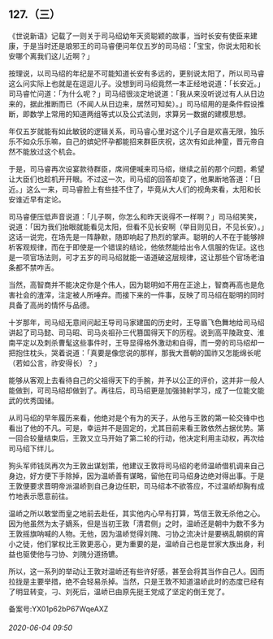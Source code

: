 ## 127.（三）
《世说新语》记载了一则关于司马绍幼年天资聪颖的故事，当时长安有使臣来建康，于是当时还是琅邪王的司马睿便问年仅五岁的司马绍：「宝宝，你说太阳和长安哪个离我们这儿近啊？」



按理说，以司马绍的年纪是不可能知道长安有多远的，更别说太阳了，所以司马睿这么问实际上也就是在逗逗儿子。没想到司马绍竟然一本正经地说道：「长安近。」司马睿忙问道：「为什么呢？」司马绍很淡定地说道：「我从来没听说过有人从日边来的，据此推断而已（不闻人从日边来，居然可知矣）。」司马绍用的是条件假设推断，即数学上常用的知道两组等式以及公式法则，求算另一数据的建模思想。



年仅五岁就能有如此敏锐的逻辑关系，司马睿心里对这个儿子自是欢喜无限，独乐乐不如众乐乐嘛，自己的嫔妃怀孕都能招来群臣庆祝，这次有如此神童，晋元帝自然不能放过这个机会。



于是，司马睿再次设宴款待群臣，席间便喊来司马绍，继续之前的那个问题，希望让大臣们也趁机开开眼。不过这一次，司马绍的回答却变了，他果断地答道：「日近。」这么一来，司马睿脸上有些挂不住了，毕竟从大人们的视角来看，太阳和长安谁近早有定论。



司马睿便压低声音说道：「儿子啊，你怎么和昨天说得不一样啊？」司马绍笑笑，说道：「因为我们抬眼就能看见太阳，但看不见长安啊（举目则见日，不见长安）。」这话一说完，在场先是一阵静默，随即响起了热烈的掌声。聪明的人不在于能够辨析客观规律，而在于即使是一个错误的结论，他依然能给出令人信服的佐证。这也是一项官场法则，可才五岁的司马绍就能一语道破这层规律，这让那些个官场老油条都不禁咋舌。



当然，高智商并不能决定你是个伟人，因为聪明如不用在正途上，智商再高也是危害社会的渣滓，注定被人所唾弃。而接下来的一件事，反映了司马绍在聪明的同时具备了高尚的情怀与品德。



十岁那年，司马绍无意间问起王导司马家建国的历史时，王导眉飞色舞地给司马绍讲起了司马懿、司马昭、司马炎祖孙三代篡国得天下的历程。说到高平陵政变、淮南平定以及刺杀曹髦这些事件时，王导显得格外激动和自得，而一旁的司马绍却一把抱住枕头，哭着说道：「真要是像您说的那样，那我大晋朝的国祚又怎能绵长呢（若如公言，祚安得长）？」



能够从客观上去看待自己的父祖得天下的手腕，并予以公正的评价，这并非一般人能做到，可司马绍却做到了。再往后，司马绍更是加强骑射学习，成了一位能文能武的优秀国储。



从司马绍的早年履历来看，他绝对是个有为的天子，从他与王敦的第一轮交锋中也看出了他的不凡。可是，幸运并不是固定的，尤其目前来看王敦依然占据优势。第一回合较量结束后，王敦又立马开始了第二轮的行动，他决定利用主动权，再次给司马绍下绊儿。



狗头军师钱凤再次为王敦出谋划策，他建议王敦将司马绍的老师温峤借机调来自己身边，好方便下手除掉，因为温峤善有谋略，留他在司马绍身边绝对得出事。于是王敦便要求晋明帝派温峤到自己身边任职，司马绍本不欲答应，不过温峤却胸有成竹地表示愿意前往。



温峤之所以敢堂而皇之地前去赴任，其实他内心早有打算，笃信王敦无杀他之心。因为他虽然为太子嫡系，但是当初王敦「清君侧」之时，温峤还是朝中为数不多为王敦摇旗呐喊的人物。无他，因为温峤觉得刘隗、刁协之流决计是要祸乱朝纲的宵小之徒，他们掌权比王敦更恶心，更为重要的是，温峤自己也是世家大族出身，利益也驱使他与刁协、刘隗分道扬镳。



所以，这一系列的举动让王敦对温峤还有些许好感，甚至会将其当作自己人。因而拉拢是主要举措，绝不会轻易杀掉。当然，只是王敦不知道温峤此时的态度已经有了明显转变，刁、刘死后，温峤已由原先挺王党成了坚定的倒王党了。



备案号:YX01p62bP67WqeAXZ


###### 2020-06-04 09:50
